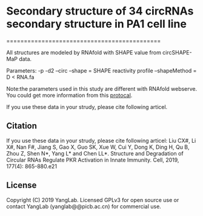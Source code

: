 # Secondary structure of 34 circRNAs secondary structure in PA1 cell line 
============================================

All structures are modeled by RNAfold with SHAPE value from circSHAPE-MaP data. 

Parameters: -p -d2 –circ –shape = SHAPE reactivity profile –shapeMethod = D < RNA.fa

Note:the parameters used in this study are different with RNAfold webserve.
You could get more information from this [protocal](http://yang-laboratory.com/static/publication_pdf/2021_Methods_SHAPE-MaP.pdf).

If you use these data in your strudy, please cite following articel.
## Citation
If you use these data in your strudy, please cite following articel:
Liu CX#, Li X#, Nan F#, Jiang S, Gao X, Guo SK, Xue W, Cui Y, Dong K, Ding H, Qu B, Zhou Z, Shen N*, Yang L* and Chen LL*. Structure and Degradation of Circular RNAs Regulate PKR Activation in Innate Immunity. Cell, 2019, 177(4): 865-880.e21

## License
Copyright (C) 2019 YangLab. Licensed GPLv3 for open source use or contact YangLab (yanglab@@picb.ac.cn) for commercial use.
